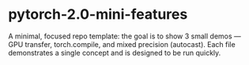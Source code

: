 # pytorch-2.0-mini-features
A minimal, focused repo template: the goal is to show 3 small demos — GPU transfer, torch.compile, and mixed precision (autocast). Each file demonstrates a single concept and is designed to be run quickly.
